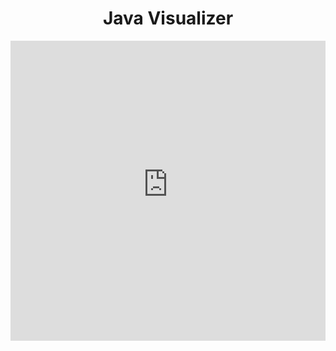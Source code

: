 <html>
<head>
<title>Java Visualizer</title>
</head>
<body>
<center><h1>Java Visualizer</h1></center>

<iframe style="width: 100%; height: 480;" src="https://cscircles.cemc.uwaterloo.ca/java_visualize/" frameborder="0" scrolling="no"></iframe>


</body>
</html>
